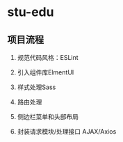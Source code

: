 # stu-edu

## 项目流程

1. 规范代码风格：ESLint

2. 引入组件库ElmentUI

3. 样式处理Sass

4. 路由处理

5. 侧边栏菜单和头部布局

6. 封装请求模块/处理接口 AJAX/Axios